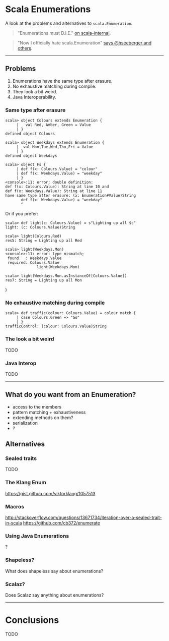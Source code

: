 # Scala Enumerations

A look at the problems and alternatives to `scala.Enumeration`.


> "Enumerations must D.I.E."
[on scala-internal](https://groups.google.com/forum/#!topic/scala-internals/8RWkccSRBxQ).


> "Now I officially hate scala.Enumeration"
[says @hseeberger and others](https://twitter.com/hseeberger/status/308514922768236544).


----

## Problems

1. Enumerations have the same type after erasure.
2. No exhaustive matching during compile.
3. They look a bit weird.
4. Java Interoperability.

### Same type after erasure


	scala> object Colours extends Enumeration {
	     |   val Red, Amber, Green = Value
	     | }
	defined object Colours
	
	scala> object Weekdays extends Enumeration {
	     |  val Mon,Tue,Wed,Thu,Fri = Value
	     | }
	defined object Weekdays
	
	scala> object Fs {
	     | def f(x: Colours.Value) = "colour"
	     | def f(x: Weekdays.Value) = "weekday"
	     | }
	<console>:11: error: double definition:
	def f(x: Colours.Value): String at line 10 and
	def f(x: Weekdays.Value): String at line 11
	have same type after erasure: (x: Enumeration#Value)String
	       def f(x: Weekdays.Value) = "weekday"
           ^


Or if you prefer:


	scala> def light(c: Colours.Value) = s"Lighting up all $c"
	light: (c: Colours.Value)String
	
	scala> light(Colours.Red)
	res5: String = Lighting up all Red
	
	scala> light(Weekdays.Mon)
	<console>:11: error: type mismatch;
	 found   : Weekdays.Value
	 required: Colours.Value
	              light(Weekdays.Mon)
	
	scala> light(Weekdays.Mon.asInstanceOf[Colours.Value])
	res7: String = Lighting up all Mon


)


### No exhaustive matching during compile


	scala> def traffic(colour: Colours.Value) = colour match {
	     | case Colours.Green => "Go"
	     | }
	trafficControl: (colour: Colours.Value)String


### The look a bit weird

TODO

### Java Interop

TODO

-----


## What do you want from an Enumeration?

- access to the members
- pattern matching + exhaustiveness
- extending methods on them?
- serialization
- ?


## Alternatives

### Sealed traits

TODO


### The Klang Enum

https://gist.github.com/viktorklang/1057513


### Macros

http://stackoverflow.com/questions/13671734/iteration-over-a-sealed-trait-in-scala
https://github.com/cb372/enumerate


### Using Java Enumerations

?

### Shapeless?

What does shapeless say about enumerations?

### Scalaz?

Does Scalaz say anything about enumerations?

-----

# Conclusions

TODO


